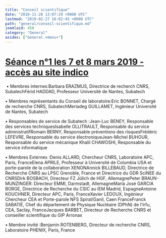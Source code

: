 ```yaml
---
title: "Conseil scientifique"
date: "2018-11-28 13:07:29 +0000 UTC"
lastmod: "2019-02-27 16:02:45 +0000 UTC"
path: "general/conseil-scientifique.md"
joomlaid: 450
category: "General"
asides: ["General.+menu+"]
---
```

[Séance n°1 les 7 et 8 mars 2019 - accès au site indico](https://indico.in2p3.fr/event/18429/)
==============================================================================================

 • Membres internes:Barbara ERAZMUS, Directrice de recherch CNRS, SubatechFérid HADDAD, Professeur Université de Nantes, Subatech

• Membres représentants du Conseil de laboratoire:Eric BONNET, Chargé de recherche CNRS, SubatechMeriadeg GUILLAMET, Ingénieur Université de Nantes, Subatech

• Responsables de service de Subatech :Jean-Luc BENEY, Responsable des services techniquesIsabelle OLLITRAULT, Responsable du service administratifRomain BERNY, Responsable préventions des risquesFrédéric LEFEVRE, Responsable du service électroniqueJean-Michel BUHOUR, Responsable du service mécanique Khalil CHAWOSHI, Responsable du service informatique

• Membres Externes :Denis ALLARD, Chercheur CNRS, Laboratoire APC, Paris, FranceElena APRILE, Professeur à Université de Columbia USA et porte-parole de la collaboration XENONAnnick BILLEBAUD, Directrice de Recherche CNRS au LPSC Grenoble, France et Directrice du GDR SciNEE du CNRSDirk BOSBACH, Directeur FZ Jülich de HGF, AllemagnePeter BRAUN-MUNZINGER: Directeur EMMI, Darmstadt, AllemagneMaría José GARCIA BORGE, Directrice de Recherche du CSIC au IEM Madrid, EspagneAntoine KOUCHNER, Directeur APC, Paris, FranceXavier LEDOUX, Ingénieur Chercheur CEA et Porte-parole NFS Spiral/Ganil, Caen FranceFranck SABATIÉ, Chef du département de Physique Nucléaire (DPhN) de l'Irfu, CEA, Saclay, FranceJacques BARBET, Directeur de Recherche CNRS et conseiller scientifique du GIP Arronax

• Membre invité :Benjamin ROTENBERG, Directeur de recherche CNRS, Laboratoire PHENIX, Paris, France
